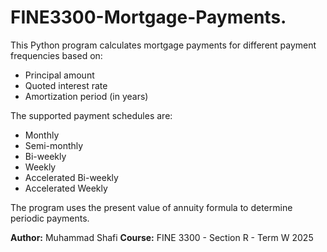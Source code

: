 # FINE3300-Mortgage-Payments.
This Python program calculates mortgage payments for different payment frequencies based on:
- Principal amount
- Quoted interest rate
- Amortization period (in years)

The supported payment schedules are:
- Monthly
- Semi-monthly
- Bi-weekly
- Weekly
- Accelerated Bi-weekly
- Accelerated Weekly

The program uses the present value of annuity formula to determine periodic payments.

**Author:** Muhammad Shafi
**Course:** FINE 3300 - Section R - Term W 2025